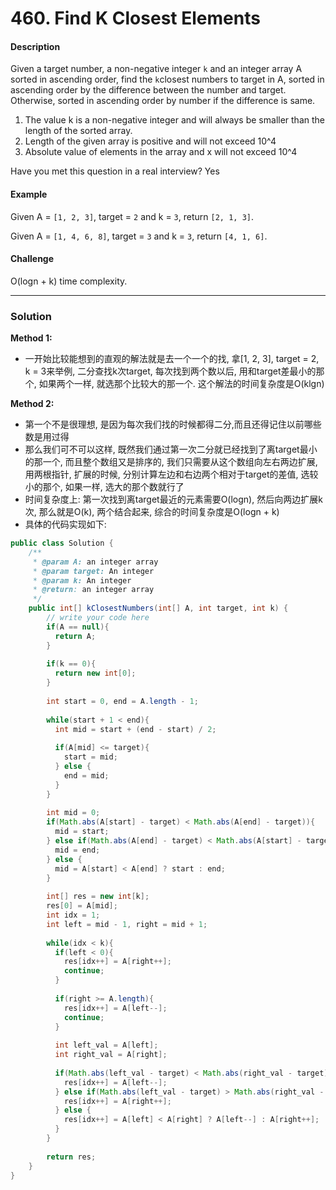 # 460. Find K Closest Elements

#### Description

Given a target number, a non-negative integer `k` and an integer array A sorted in ascending order, find the `k`closest numbers to target in A, sorted in ascending order by the difference between the number and target. Otherwise, sorted in ascending order by number if the difference is same.

1. The value k is a non-negative integer and will always be smaller than the length of the sorted array.
2. Length of the given array is positive and will not exceed 10^4
3. Absolute value of elements in the array and x will not exceed 10^4

Have you met this question in a real interview?  Yes

#### Example

Given A = `[1, 2, 3]`, target = `2` and k = `3`, return `[2, 1, 3]`.

Given A = `[1, 4, 6, 8]`, target = `3` and k = `3`, return `[4, 1, 6]`.

#### Challenge

O\(logn + k\) time complexity.

---

### Solution

**Method 1:**

* 一开始比较能想到的直观的解法就是去一个一个的找, 拿\[1, 2, 3\], target = 2, k = 3来举例, 二分查找k次target, 每次找到两个数以后, 用和target差最小的那个, 如果两个一样, 就选那个比较大的那一个. 这个解法的时间复杂度是O\(klgn\)

**Method 2:**

* 第一个不是很理想, 是因为每次我们找的时候都得二分,而且还得记住以前哪些数是用过得
* 那么我们可不可以这样, 既然我们通过第一次二分就已经找到了离target最小的那一个, 而且整个数组又是排序的, 我们只需要从这个数组向左右两边扩展, 用两根指针, 扩展的时候, 分别计算左边和右边两个相对于target的差值, 选较小的那个, 如果一样, 选大的那个数就行了
* 时间复杂度上: 第一次找到离target最近的元素需要O\(logn\), 然后向两边扩展k次, 那么就是O\(k\), 两个结合起来, 综合的时间复杂度是O\(logn + k\)
* 具体的代码实现如下:

```java
public class Solution {
    /**
     * @param A: an integer array
     * @param target: An integer
     * @param k: An integer
     * @return: an integer array
     */
    public int[] kClosestNumbers(int[] A, int target, int k) {
        // write your code here
        if(A == null){
          return A;
        }
        
        if(k == 0){
          return new int[0];
        }
        
        int start = 0, end = A.length - 1;
        
        while(start + 1 < end){
          int mid = start + (end - start) / 2;
          
          if(A[mid] <= target){
            start = mid;
          } else {
            end = mid;
          }
        }
        
        int mid = 0;
        if(Math.abs(A[start] - target) < Math.abs(A[end] - target)){
          mid = start;
        } else if(Math.abs(A[end] - target) < Math.abs(A[start] - target)){
          mid = end;
        } else {
          mid = A[start] < A[end] ? start : end;
        }
        
        int[] res = new int[k];
        res[0] = A[mid];
        int idx = 1;
        int left = mid - 1, right = mid + 1;
        
        while(idx < k){
          if(left < 0){
            res[idx++] = A[right++];
            continue;
          }
          
          if(right >= A.length){
            res[idx++] = A[left--];
            continue;
          }
          
          int left_val = A[left];
          int right_val = A[right];
          
          if(Math.abs(left_val - target) < Math.abs(right_val - target)){
            res[idx++] = A[left--];
          } else if(Math.abs(left_val - target) > Math.abs(right_val - target)){
            res[idx++] = A[right++];
          } else {
            res[idx++] = A[left] < A[right] ? A[left--] : A[right++];
          }
        }
        
        return res;
    }
}
```

